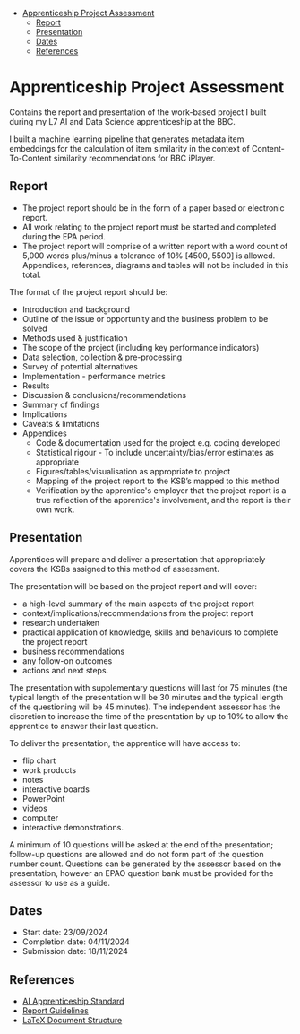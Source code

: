 - [Apprenticeship Project Assessment](#apprenticeship-project-assessment)
  * [Report](#report)
  * [Presentation](#presentation)
  * [Dates](#dates)
  * [References](#references)

# Apprenticeship Project Assessment

Contains the report and presentation of the work-based project I built during my L7 AI and Data Science apprenticeship at the BBC.

I built a machine learning pipeline that generates metadata item embeddings for the calculation of item similarity in the context
of Content-To-Content similarity recommendations for BBC iPlayer.

## Report

- The project report should be in the form of a paper based or electronic report.
- All work relating to the project report must be started and completed during the EPA period.
- The project report will comprise of a written report with a word count of 5,000 words plus/minus
a tolerance of 10% [4500, 5500] is allowed. Appendices, references, diagrams and tables will not be included in
this total.

The format of the project report should be:

- Introduction and background
- Outline of the issue or opportunity and the business problem to be solved
- Methods used & justification
- The scope of the project (including key performance indicators)
- Data selection, collection & pre-processing
- Survey of potential alternatives
- Implementation - performance metrics
- Results
- Discussion & conclusions/recommendations
- Summary of findings
- Implications
- Caveats & limitations
- Appendices
  - Code & documentation used for the project e.g. coding developed
  - Statistical rigour - To include uncertainty/bias/error estimates as appropriate
  - Figures/tables/visualisation as appropriate to project
  - Mapping of the project report to the KSB’s mapped to this method
  - Verification by the apprentice's employer that the project report is a true reflection of
the apprentice's involvement, and the report is their own work.

## Presentation

Apprentices will prepare and deliver a presentation that appropriately covers the KSBs assigned to
this method of assessment.

The presentation will be based on the project report and will cover:
- a high-level summary of the main aspects of the project report
- context/implications/recommendations from the project report
- research undertaken
- practical application of knowledge, skills and behaviours to complete the project report
- business recommendations
- any follow-on outcomes
- actions and next steps.

The presentation with supplementary questions will last for 75 minutes (the typical length of the
presentation will be 30 minutes and the typical length of the questioning will be 45 minutes). The
independent assessor has the discretion to increase the time of the presentation by up to 10% to
allow the apprentice to answer their last question.

To deliver the presentation, the apprentice will have access to:
- flip chart
- work products
- notes
- interactive boards
- PowerPoint
- videos
- computer
- interactive demonstrations.

A minimum of 10 questions will be asked at the end of the presentation; follow-up questions are
allowed and do not form part of the question number count. Questions can be generated by the
assessor based on the presentation, however an EPAO question bank must be provided for the
assessor to use as a guide.

## Dates
- Start date: 23/09/2024
- Completion date: 04/11/2024
- Submission date: 18/11/2024

## References
- [AI Apprenticeship Standard](https://www.instituteforapprenticeships.org/media/3685/st0763_artificial-intelligence-ai-data-specialist_l7_ap-for-publication_qm.pdf)
- [Report Guidelines](https://app.edukate.ai/modules/9516/markdown_page/2421)
- [LaTeX Document Structure](https://en.wikibooks.org/wiki/LaTeX/Document_Structure)
